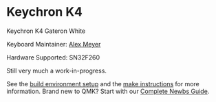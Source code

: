 # Keychron K4

Keychron K4 Gateron White

Keyboard Maintainer: [Alex Meyer](https://github.com/reyemxela)

Hardware Supported: SN32F260

Still very much a work-in-progress.

See the [build environment setup](https://docs.qmk.fm/#/getting_started_build_tools) and the [make instructions](https://docs.qmk.fm/#/getting_started_make_guide) for more information. Brand new to QMK? Start with our [Complete Newbs Guide](https://docs.qmk.fm/#/newbs).
